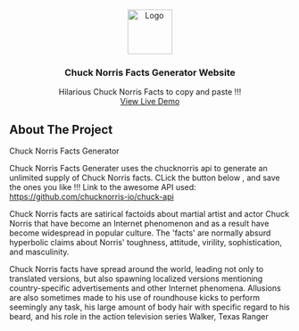 <a name="readme-top"></a>

<!-- PROJECT LOGO -->
<br />
<div align="center">
  <a href="https://github.com/othneildrew/Best-README-Template">
    <img src="images/logo.png" alt="Logo" width="80" height="80">
  </a>

  <h3 align="center">Chuck Norris Facts Generator Website</h3>

  <p align="center">
    Hilarious Chuck Norris Facts to copy and paste !!!
    <br />
    <a href="https://risshi.is-a.dev/chuck-norris-facts-generator/">View Live Demo</a>
  </p>
</div>

<!-- ABOUT THE PROJECT -->
## About The Project

Chuck Norris Facts Generator

Chuck Norris Facts Generater uses the chucknorris api to generate an unlimited supply of Chuck Norris facts. CLick the button below , and save the ones you like !!!
Link to the awesome API used: https://github.com/chucknorris-io/chuck-api <br/>

Chuck Norris facts are satirical factoids about martial artist and actor Chuck Norris that have become an Internet phenomenon and as a result have become widespread in popular culture. The 'facts' are normally absurd hyperbolic claims about Norris' toughness, attitude, virility, sophistication, and masculinity.

Chuck Norris facts have spread around the world, leading not only to translated versions, but also spawning localized versions mentioning country-specific advertisements and other Internet phenomena. Allusions are also sometimes made to his use of roundhouse kicks to perform seemingly any task, his large amount of body hair with specific regard to his beard, and his role in the action television series Walker, Texas Ranger
